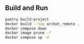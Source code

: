 ## Build and Run

```bash
poetry build-project
docker build --tag arcbot_remote .
docker compose down
docker image prune -f
docker compose up -d
```
